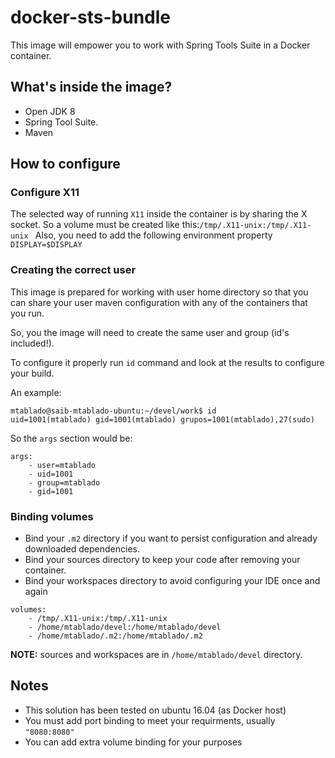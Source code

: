 # docker-sts-bundle
This image will empower you to work with Spring Tools Suite in a Docker container.

## What's inside the image?
 - Open JDK 8
 - Spring Tool Suite.
 - Maven

## How to configure

### Configure X11
The selected way of running `X11` inside the container is by sharing the X socket. So a volume must be created like this:`/tmp/.X11-unix:/tmp/.X11-unix `
Also, you need to add the following environment property `DISPLAY=$DISPLAY`

### Creating the correct user
This image is prepared for working with user home directory so that you can share your user maven configuration with any of the containers that you run.

So, you the image will need to create the same user and group (id's included!).

To configure it properly run `id` command and look at the results to configure your build.

An example:
```
mtablado@saib-mtablado-ubuntu:~/devel/work$ id
uid=1001(mtablado) gid=1001(mtablado) grupos=1001(mtablado),27(sudo)
```
So the `args` section would be:
```
args:
	- user=mtablado
    - uid=1001
    - group=mtablado
    - gid=1001
```
### Binding volumes
- Bind your `.m2` directory if you want to persist configuration and already downloaded dependencies.
- Bind your sources directory to keep your code after removing your container.
- Bind your workspaces directory to avoid configuring your IDE once and again

```
volumes:
	- /tmp/.X11-unix:/tmp/.X11-unix 
    - /home/mtablado/devel:/home/mtablado/devel
    - /home/mtablado/.m2:/home/mtablado/.m2
```
**NOTE:** sources and workspaces are in `/home/mtablado/devel` directory.

## Notes
- This solution has been tested on ubuntu 16.04 (as Docker host)
- You must add port binding to meet your requirments, usually `"8080:8080"`
- You can add extra volume binding for your purposes
